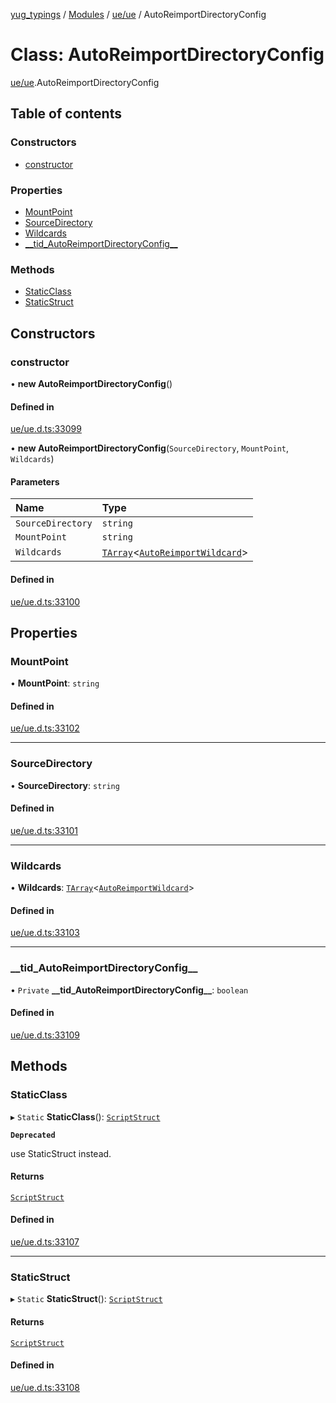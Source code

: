 [yug_typings](../README.md) / [Modules](../modules.md) / [ue/ue](../modules/ue_ue.md) / AutoReimportDirectoryConfig

# Class: AutoReimportDirectoryConfig

[ue/ue](../modules/ue_ue.md).AutoReimportDirectoryConfig

## Table of contents

### Constructors

- [constructor](ue_ue.AutoReimportDirectoryConfig.md#constructor)

### Properties

- [MountPoint](ue_ue.AutoReimportDirectoryConfig.md#mountpoint)
- [SourceDirectory](ue_ue.AutoReimportDirectoryConfig.md#sourcedirectory)
- [Wildcards](ue_ue.AutoReimportDirectoryConfig.md#wildcards)
- [\_\_tid\_AutoReimportDirectoryConfig\_\_](ue_ue.AutoReimportDirectoryConfig.md#__tid_autoreimportdirectoryconfig__)

### Methods

- [StaticClass](ue_ue.AutoReimportDirectoryConfig.md#staticclass)
- [StaticStruct](ue_ue.AutoReimportDirectoryConfig.md#staticstruct)

## Constructors

### constructor

• **new AutoReimportDirectoryConfig**()

#### Defined in

[ue/ue.d.ts:33099](https://github.com/YugMetaverse/yug_typings/blob/b7d9b19/ue/ue.d.ts#L33099)

• **new AutoReimportDirectoryConfig**(`SourceDirectory`, `MountPoint`, `Wildcards`)

#### Parameters

| Name | Type |
| :------ | :------ |
| `SourceDirectory` | `string` |
| `MountPoint` | `string` |
| `Wildcards` | [`TArray`](../interfaces/ue_puerts.TArray.md)<[`AutoReimportWildcard`](ue_ue.AutoReimportWildcard.md)\> |

#### Defined in

[ue/ue.d.ts:33100](https://github.com/YugMetaverse/yug_typings/blob/b7d9b19/ue/ue.d.ts#L33100)

## Properties

### MountPoint

• **MountPoint**: `string`

#### Defined in

[ue/ue.d.ts:33102](https://github.com/YugMetaverse/yug_typings/blob/b7d9b19/ue/ue.d.ts#L33102)

___

### SourceDirectory

• **SourceDirectory**: `string`

#### Defined in

[ue/ue.d.ts:33101](https://github.com/YugMetaverse/yug_typings/blob/b7d9b19/ue/ue.d.ts#L33101)

___

### Wildcards

• **Wildcards**: [`TArray`](../interfaces/ue_puerts.TArray.md)<[`AutoReimportWildcard`](ue_ue.AutoReimportWildcard.md)\>

#### Defined in

[ue/ue.d.ts:33103](https://github.com/YugMetaverse/yug_typings/blob/b7d9b19/ue/ue.d.ts#L33103)

___

### \_\_tid\_AutoReimportDirectoryConfig\_\_

• `Private` **\_\_tid\_AutoReimportDirectoryConfig\_\_**: `boolean`

#### Defined in

[ue/ue.d.ts:33109](https://github.com/YugMetaverse/yug_typings/blob/b7d9b19/ue/ue.d.ts#L33109)

## Methods

### StaticClass

▸ `Static` **StaticClass**(): [`ScriptStruct`](ue_ue.ScriptStruct.md)

**`Deprecated`**

use StaticStruct instead.

#### Returns

[`ScriptStruct`](ue_ue.ScriptStruct.md)

#### Defined in

[ue/ue.d.ts:33107](https://github.com/YugMetaverse/yug_typings/blob/b7d9b19/ue/ue.d.ts#L33107)

___

### StaticStruct

▸ `Static` **StaticStruct**(): [`ScriptStruct`](ue_ue.ScriptStruct.md)

#### Returns

[`ScriptStruct`](ue_ue.ScriptStruct.md)

#### Defined in

[ue/ue.d.ts:33108](https://github.com/YugMetaverse/yug_typings/blob/b7d9b19/ue/ue.d.ts#L33108)
